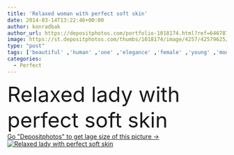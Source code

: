 ```yaml
---
title: 'Relaxed woman with perfect soft skin'
date: 2014-03-14T13:22:46+00:00
author: konradbak
author_url: https://depositphotos.com/portfolio-1018174.html?ref=64678756
image: https://st.depositphotos.com/thumbs/1018174/image/4257/42579625/api_thumb_450.jpg?forcejpeg=true
type: "post"
tags: ['beautiful' ,'human' ,'one' ,'elegance' ,'female' ,'young' ,'model' ,'cute' ,'caucasian' ,'hair' ,'girls' ,'head' ,'wellbeing' ,'face' ,'brunette' ,'eyes' ,'fashion' ,'modern' ,'skin' ,'pretty' ,'soft' ,'city' ,'night' ,'interior' ,'glamour' ,'pure' ,'woman' ,'with' ,'make' ,'make up' ,'makeup' ,'clean' ,'cosmetics' ,'room' ,'hairstyle' ,'looking' ,'lady' ,'sexy' ,'perfect' ,'attractive' ,'casual' ,'sensual' ,'appearance' ,'expressing' ,'helicopter' ,'relaxed' ,'complexion' ,'underwear' ,'seduce' ,'lingerie' ]
categories: 
  - Perfect
---
```

<div aling="center">
            <font size="60"> Relaxed lady with perfect soft skin</font>   
</div>
<div>
    <a href='https://st.depositphotos.com/thumbs/1018174/image/4257/42579625/api_thumb_450.jpg?forcejpeg=true?ref=64678756' target=_blank > Go "Depositphotos" to get lage size of this picture ->
        <img href='https://st.depositphotos.com/thumbs/1018174/image/4257/42579625/api_thumb_450.jpg?forcejpeg=true?ref=64678756' src='https://st.depositphotos.com/1018174/4257/i/950/depositphotos_42579625-stock-photo-relaxed-woman-with-perfect-soft.jpg?forcejpeg=true' alt='Relaxed lady with perfect soft skin' >
    </a>
</div>
